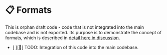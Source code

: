 # 📋 Formats

This is orphan draft code - code that is not integrated into the main codebase and is not exported. Its purpose is to demonstrate the concept of formats, which is described in [detail here in discussion](https://github.com/webgptorg/promptbook/discussions/36).

- [ ][🍓] TODO: Integration of this code into the main codebase.